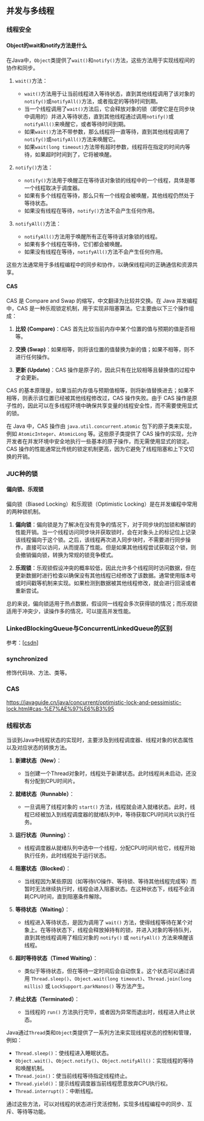 ## 并发与多线程

### 线程安全

#### Object的wait和notify方法是什么

在Java中，`Object`类提供了`wait()`和`notify()`方法，这些方法用于实现线程间的协作和同步。

1. `wait()`方法：
   - `wait()`方法用于让当前线程进入等待状态，直到其他线程调用了该对象的`notify()`或`notifyAll()`方法，或者指定的等待时间到期。
   - 当一个线程调用了`wait()`方法后，它会释放对象的锁（即使它是在同步块中调用的）并进入等待状态，直到其他线程通过调用`notify()`或`notifyAll()`来唤醒它，或者等待时间到期。
   - 如果`wait()`方法不带参数，那么线程将一直等待，直到其他线程调用了`notify()`或`notifyAll()`方法来唤醒它。
   - 如果`wait(long timeout)`方法带有超时参数，线程将在指定的时间内等待，如果超时时间到了，它将被唤醒。

2. `notify()`方法：
   - `notify()`方法用于唤醒正在等待该对象锁的线程中的一个线程，具体是哪一个线程取决于调度器。
   - 如果有多个线程在等待，那么只有一个线程会被唤醒，其他线程仍然处于等待状态。
   - 如果没有线程在等待，`notify()`方法不会产生任何作用。

3. `notifyAll()`方法：
   - `notifyAll()`方法用于唤醒所有正在等待该对象锁的线程。
   - 如果有多个线程在等待，它们都会被唤醒。
   - 如果没有线程在等待，`notifyAll()`方法不会产生任何作用。

这些方法通常用于多线程编程中的同步和协作，以确保线程间的正确通信和资源共享。

#### CAS

CAS 是 Compare and Swap 的缩写，中文翻译为比较并交换。在 Java 并发编程中，CAS 是一种乐观锁定机制，用于实现非阻塞算法。它主要由以下三个操作组成：

1. **比较 (Compare)**：CAS 首先比较当前内存中某个位置的值与预期的值是否相等。

2. **交换 (Swap)**：如果相等，则将该位置的值替换为新的值；如果不相等，则不进行任何操作。

3. **更新 (Update)**：CAS 操作是原子的，因此只有在比较相等且替换值的过程中才会更新。

CAS 的基本原理是，如果当前内存值与预期值相等，则将新值替换进去；如果不相等，则表示该位置已经被其他线程修改过，CAS 操作失败。由于 CAS 操作是原子性的，因此可以在多线程环境中确保共享变量的线程安全性，而不需要使用显式的锁。

在 Java 中，CAS 操作由 `java.util.concurrent.atomic` 包下的原子类来实现，例如 `AtomicInteger`、`AtomicLong` 等。这些原子类提供了 CAS 操作的实现，允许开发者在并发环境中安全地执行一些基本的原子操作，而无需使用显式的锁定。CAS 操作的性能通常比传统的锁定机制更高，因为它避免了线程阻塞和上下文切换的开销。

### JUC种的锁

#### 偏向锁、乐观锁

偏向锁（Biased Locking）和乐观锁（Optimistic Locking）是在并发编程中常用的两种锁机制。

1. **偏向锁**：偏向锁是为了解决在没有竞争的情况下，对于同步块的加锁和解锁的性能开销。当一个线程访问同步块并获取锁时，会在对象头上的标记位上记录该线程偏向于这个锁。之后，该线程再次进入同步块时，不需要进行同步操作，直接可以访问，从而提高了性能。但是如果其他线程尝试获取这个锁，则会撤销偏向锁，转换为常规的锁竞争模式。

2. **乐观锁**：乐观锁假设冲突的概率较低，因此允许多个线程同时访问数据，但在更新数据时进行检查以确保没有其他线程已经修改了该数据。通常使用版本号或时间戳等机制来实现。如果检测到数据被其他线程修改，就会进行回滚或者重新尝试。

总的来说，偏向锁适用于热点数据，假设同一线程会多次获得锁的情况；而乐观锁适用于冲突少，读操作多的情况，可以提高并发性能。

### LinkedBlockingQueue与ConcurrentLinkedQueue的区别

参考：[[csdn](https://blog.csdn.net/lzxlfly/article/details/86710382)]

### synchronized

修饰代码块、方法、类等。

### CAS

https://javaguide.cn/java/concurrent/optimistic-lock-and-pessimistic-lock.html#cas-%E7%AE%97%E6%B3%95

### 线程状态

当谈到Java中线程状态的实现时，主要涉及到线程调度器、线程对象的状态属性以及对应状态的转换方法。

1. **新建状态（New）**：
   - 当创建一个Thread对象时，线程处于新建状态。此时线程尚未启动，还没有分配到CPU时间片。

2. **就绪状态（Runnable）**：
   - 一旦调用了线程对象的 `start()` 方法，线程就会进入就绪状态。此时，线程已经被加入到线程调度器的就绪队列中，等待获取CPU时间片以执行任务。

3. **运行状态（Running）**：
   - 线程调度器从就绪队列中选中一个线程，分配CPU时间片给它，线程开始执行任务，此时线程处于运行状态。

4. **阻塞状态（Blocked）**：
   - 当线程因为某些原因（如等待I/O操作、等待锁、等待其他线程完成等）而暂时无法继续执行时，线程会进入阻塞状态。在这种状态下，线程不会消耗CPU时间，直到阻塞条件解除。

5. **等待状态（Waiting）**：
   - 线程进入等待状态，是因为调用了 `wait()` 方法，使得线程等待在某个对象上。在等待状态下，线程会释放掉持有的锁，并进入对象的等待队列，直到其他线程调用了相应对象的 `notify()` 或 `notifyAll()` 方法来唤醒该线程。

6. **超时等待状态（Timed Waiting）**：
   - 类似于等待状态，但在等待一定时间后会自动恢复。这个状态可以通过调用 `Thread.sleep()`、`Object.wait(long timeout)`、`Thread.join(long millis)` 或 `LockSupport.parkNanos()` 等方法产生。

7. **终止状态（Terminated）**：
   - 当线程的 `run()` 方法执行完毕，或者因为异常而退出时，线程进入终止状态。

Java通过`Thread`类和`Object`类提供了一系列方法来实现线程状态的控制和管理，例如：
- `Thread.sleep()`：使线程进入睡眠状态。
- `Object.wait()`、`Object.notify()`、`Object.notifyAll()`：实现线程的等待和唤醒机制。
- `Thread.join()`：使当前线程等待指定线程终止。
- `Thread.yield()`：提示线程调度器当前线程愿意放弃CPU执行权。
- `Thread.interrupt()`：中断线程。

通过这些方法，可以对线程的状态进行灵活控制，实现多线程编程中的同步、互斥、等待等功能。

